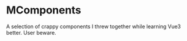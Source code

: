
# MComponents

A selection of crappy components I threw together while learning Vue3 better. User beware.
